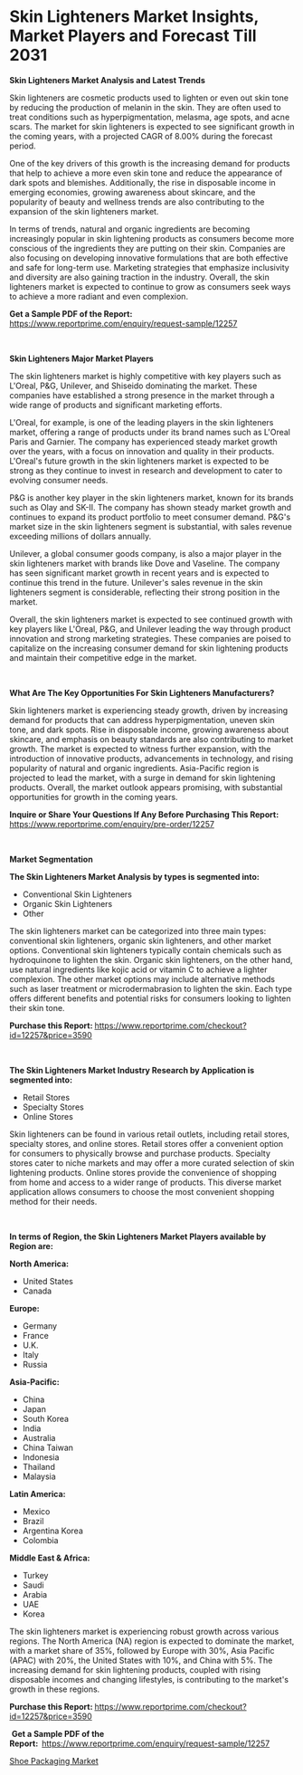 <p><h1>Skin Lighteners Market Insights, Market Players and Forecast Till 2031</h1></p><p><strong>Skin Lighteners Market Analysis and Latest Trends</strong></p>
<p><p>Skin lighteners are cosmetic products used to lighten or even out skin tone by reducing the production of melanin in the skin. They are often used to treat conditions such as hyperpigmentation, melasma, age spots, and acne scars. The market for skin lighteners is expected to see significant growth in the coming years, with a projected CAGR of 8.00% during the forecast period.</p><p>One of the key drivers of this growth is the increasing demand for products that help to achieve a more even skin tone and reduce the appearance of dark spots and blemishes. Additionally, the rise in disposable income in emerging economies, growing awareness about skincare, and the popularity of beauty and wellness trends are also contributing to the expansion of the skin lighteners market.</p><p>In terms of trends, natural and organic ingredients are becoming increasingly popular in skin lightening products as consumers become more conscious of the ingredients they are putting on their skin. Companies are also focusing on developing innovative formulations that are both effective and safe for long-term use. Marketing strategies that emphasize inclusivity and diversity are also gaining traction in the industry. Overall, the skin lighteners market is expected to continue to grow as consumers seek ways to achieve a more radiant and even complexion.</p></p>
<p><strong>Get a Sample PDF of the Report:&nbsp;</strong> <a href="https://www.reportprime.com/enquiry/request-sample/12257">https://www.reportprime.com/enquiry/request-sample/12257</a></p>
<p>&nbsp;</p>
<p><strong>Skin Lighteners Major Market Players</strong></p>
<p><p>The skin lighteners market is highly competitive with key players such as L'Oreal, P&G, Unilever, and Shiseido dominating the market. These companies have established a strong presence in the market through a wide range of products and significant marketing efforts. </p><p>L'Oreal, for example, is one of the leading players in the skin lighteners market, offering a range of products under its brand names such as L'Oreal Paris and Garnier. The company has experienced steady market growth over the years, with a focus on innovation and quality in their products. L'Oreal's future growth in the skin lighteners market is expected to be strong as they continue to invest in research and development to cater to evolving consumer needs.</p><p>P&G is another key player in the skin lighteners market, known for its brands such as Olay and SK-II. The company has shown steady market growth and continues to expand its product portfolio to meet consumer demand. P&G's market size in the skin lighteners segment is substantial, with sales revenue exceeding millions of dollars annually.</p><p>Unilever, a global consumer goods company, is also a major player in the skin lighteners market with brands like Dove and Vaseline. The company has seen significant market growth in recent years and is expected to continue this trend in the future. Unilever's sales revenue in the skin lighteners segment is considerable, reflecting their strong position in the market.</p><p>Overall, the skin lighteners market is expected to see continued growth with key players like L'Oreal, P&G, and Unilever leading the way through product innovation and strong marketing strategies. These companies are poised to capitalize on the increasing consumer demand for skin lightening products and maintain their competitive edge in the market.</p></p>
<p>&nbsp;</p>
<p><strong>What Are The Key Opportunities For Skin Lighteners Manufacturers?</strong></p>
<p><p>Skin lighteners market is experiencing steady growth, driven by increasing demand for products that can address hyperpigmentation, uneven skin tone, and dark spots. Rise in disposable income, growing awareness about skincare, and emphasis on beauty standards are also contributing to market growth. The market is expected to witness further expansion, with the introduction of innovative products, advancements in technology, and rising popularity of natural and organic ingredients. Asia-Pacific region is projected to lead the market, with a surge in demand for skin lightening products. Overall, the market outlook appears promising, with substantial opportunities for growth in the coming years.</p></p>
<p><strong>Inquire or Share Your Questions If Any Before Purchasing This Report:</strong> <a href="https://www.reportprime.com/enquiry/pre-order/12257">https://www.reportprime.com/enquiry/pre-order/12257</a></p>
<p>&nbsp;</p>
<p><strong>Market Segmentation</strong></p>
<p><strong>The Skin Lighteners Market Analysis by types is segmented into:</strong></p>
<p><ul><li>Conventional Skin Lighteners</li><li>Organic Skin Lighteners</li><li>Other</li></ul></p>
<p><p>The skin lighteners market can be categorized into three main types: conventional skin lighteners, organic skin lighteners, and other market options. Conventional skin lighteners typically contain chemicals such as hydroquinone to lighten the skin. Organic skin lighteners, on the other hand, use natural ingredients like kojic acid or vitamin C to achieve a lighter complexion. The other market options may include alternative methods such as laser treatment or microdermabrasion to lighten the skin. Each type offers different benefits and potential risks for consumers looking to lighten their skin tone.</p></p>
<p><strong>Purchase this Report:&nbsp;</strong><a href="https://www.reportprime.com/checkout?id=12257&price=3590">https://www.reportprime.com/checkout?id=12257&price=3590</a></p>
<p>&nbsp;</p>
<p><strong>The Skin Lighteners Market Industry Research by Application is segmented into:</strong></p>
<p><ul><li>Retail Stores</li><li>Specialty Stores</li><li>Online Stores</li></ul></p>
<p><p>Skin lighteners can be found in various retail outlets, including retail stores, specialty stores, and online stores. Retail stores offer a convenient option for consumers to physically browse and purchase products. Specialty stores cater to niche markets and may offer a more curated selection of skin lightening products. Online stores provide the convenience of shopping from home and access to a wider range of products. This diverse market application allows consumers to choose the most convenient shopping method for their needs.</p></p>
<p>&nbsp;</p>
<p><strong>In terms of Region, the Skin Lighteners Market Players available by Region are:</strong></p>
<p>
    <p> <strong> North America: </strong>
        <ul>
            <li>United States</li>
            <li>Canada</li>
        </ul>
        </p> 
    <p> <strong> Europe: </strong>
        <ul>
            <li>Germany</li>
            <li>France</li>
            <li>U.K.</li>
            <li>Italy</li>
            <li>Russia</li>
        </ul>
        </p> 
    <p> <strong> Asia-Pacific: </strong>
        <ul>
            <li>China</li>
            <li>Japan</li>
            <li>South Korea</li>
            <li>India</li>
            <li>Australia</li>
            <li>China Taiwan</li>
            <li>Indonesia</li>
            <li>Thailand</li>
            <li>Malaysia</li>
        </ul>
        </p> 
    <p> <strong> Latin America: </strong>
        <ul>
            <li>Mexico</li>
            <li>Brazil</li>
            <li>Argentina Korea</li>
            <li>Colombia</li>
        </ul>
        </p> 
    <p> <strong> Middle East & Africa: </strong>
        <ul>
            <li>Turkey</li>
            <li>Saudi</li>
            <li>Arabia</li>
            <li>UAE</li>
            <li>Korea</li>
        </ul>
    </p>
    </p>
<p><p>The skin lighteners market is experiencing robust growth across various regions. The North America (NA) region is expected to dominate the market, with a market share of 35%, followed by Europe with 30%, Asia Pacific (APAC) with 20%, the United States with 10%, and China with 5%. The increasing demand for skin lightening products, coupled with rising disposable incomes and changing lifestyles, is contributing to the market's growth in these regions.</p></p>
<p><strong>Purchase this Report: </strong><a href="https://www.reportprime.com/checkout?id=12257&price=3590">https://www.reportprime.com/checkout?id=12257&price=3590</a></p>
<p>&nbsp;<strong>Get a Sample PDF of the Report:&nbsp;&nbsp;</strong><a href="https://www.reportprime.com/enquiry/request-sample/12257">https://www.reportprime.com/enquiry/request-sample/12257</a></p>
<p><strong></strong></p>
<p><p><a href="https://github.com/RichRobinson5/Market-Research-Report-List-4/blob/main/shoe-packaging-market.md">Shoe Packaging Market</a></p></p>